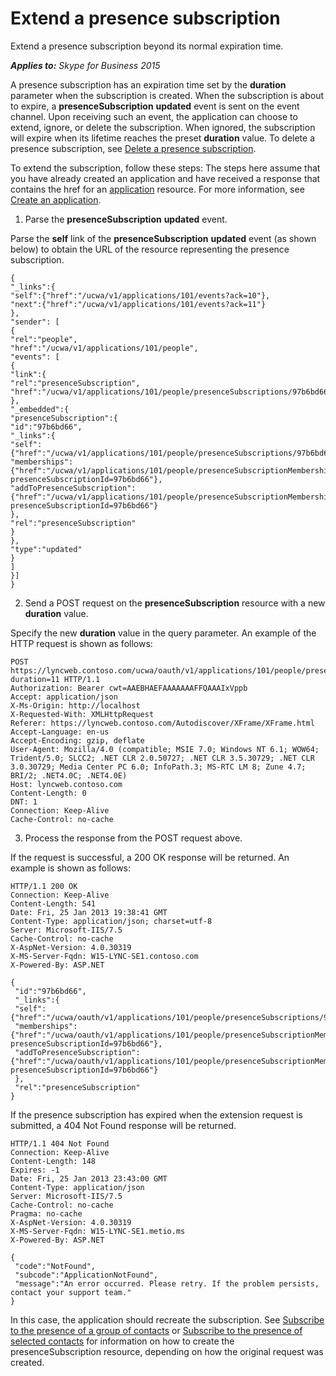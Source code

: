 
# Extend a presence subscription
Extend a presence subscription beyond its normal expiration time.


 _**Applies to:** Skype for Business 2015_

A presence subscription has an expiration time set by the **duration** parameter when the subscription is created. When the subscription is about to expire, a **presenceSubscription** **updated** event is sent on the event channel. Upon receiving such an event, the application can choose to extend, ignore, or delete the subscription. When ignored, the subscription will expire when its lifetime reaches the preset **duration** value. To delete a presence subscription, see [Delete a presence subscription](DeleteAPresenceSubscription.md). 

To extend the subscription, follow these steps:
The steps here assume that you have already created an application and have received a response that contains the href for an [application](application_ref.md) resource. For more information, see [Create an application](CreateAnApplication.md).

1. Parse the **presenceSubscription** **updated** event.
 
  Parse the **self** link of the **presenceSubscription** **updated** event (as shown below) to obtain the URL of the resource representing the presence subscription.
 
  ```
  {
  "_links":{
  "self":{"href":"/ucwa/v1/applications/101/events?ack=10"},
  "next":{"href":"/ucwa/v1/applications/101/events?ack=11"}
  },
  "sender": [
  {
  "rel":"people",
  "href":"/ucwa/v1/applications/101/people",
  "events": [
  {
  "link":{
  "rel":"presenceSubscription",
  "href":"/ucwa/v1/applications/101/people/presenceSubscriptions/97b6bd66"
  },
  "_embedded":{
  "presenceSubscription":{
  "id":"97b6bd66",
  "_links":{
  "self":{"href":"/ucwa/v1/applications/101/people/presenceSubscriptions/97b6bd66"},
  "memberships":{"href":"/ucwa/v1/applications/101/people/presenceSubscriptionMemberships?presenceSubscriptionId=97b6bd66"},
  "addToPresenceSubscription":{"href":"/ucwa/v1/applications/101/people/presenceSubscriptionMemberships?presenceSubscriptionId=97b6bd66"}
  },
  "rel":"presenceSubscription"
  }
  },
  "type":"updated"
  }
  ]
  }]
  }

  ```

2. Send a POST request on the **presenceSubscription** resource with a new **duration** value.
 
  Specify the new **duration** value in the query parameter. An example of the HTTP request is shown as follows:
 
  ```
  POST https://lyncweb.contoso.com/ucwa/oauth/v1/applications/101/people/presenceSubscriptions/97b6bd66?duration=11 HTTP/1.1 
  Authorization: Bearer cwt=AAEBHAEFAAAAAAAFFQAAAIxVppb
  Accept: application/json
  X-Ms-Origin: http://localhost
  X-Requested-With: XMLHttpRequest
  Referer: https://lyncweb.contoso.com/Autodiscover/XFrame/XFrame.html
  Accept-Language: en-us
  Accept-Encoding: gzip, deflate
  User-Agent: Mozilla/4.0 (compatible; MSIE 7.0; Windows NT 6.1; WOW64; Trident/5.0; SLCC2; .NET CLR 2.0.50727; .NET CLR 3.5.30729; .NET CLR 3.0.30729; Media Center PC 6.0; InfoPath.3; MS-RTC LM 8; Zune 4.7; BRI/2; .NET4.0C; .NET4.0E)
  Host: lyncweb.contoso.com
  Content-Length: 0
  DNT: 1
  Connection: Keep-Alive
  Cache-Control: no-cache
  ```

3. Process the response from the POST request above.
 
  If the request is successful, a 200 OK response will be returned. An example is shown as follows:
 
  ```
  HTTP/1.1 200 OK
  Connection: Keep-Alive
  Content-Length: 541
  Date: Fri, 25 Jan 2013 19:38:41 GMT
  Content-Type: application/json; charset=utf-8
  Server: Microsoft-IIS/7.5
  Cache-Control: no-cache
  X-AspNet-Version: 4.0.30319
  X-MS-Server-Fqdn: W15-LYNC-SE1.contoso.com
  X-Powered-By: ASP.NET

  {
   "id":"97b6bd66",
   "_links":{
   "self":{"href":"/ucwa/oauth/v1/applications/101/people/presenceSubscriptions/97b6bd66"},
   "memberships":{"href":"/ucwa/oauth/v1/applications/101/people/presenceSubscriptionMemberships?presenceSubscriptionId=97b6bd66"},
   "addToPresenceSubscription":{"href":"/ucwa/oauth/v1/applications/101/people/presenceSubscriptionMemberships?presenceSubscriptionId=97b6bd66"}
   },
   "rel":"presenceSubscription"
  }

  ```


  If the presence subscription has expired when the extension request is submitted, a 404 Not Found response will be returned.
 
  ```
  HTTP/1.1 404 Not Found
  Connection: Keep-Alive
  Content-Length: 148
  Expires: -1
  Date: Fri, 25 Jan 2013 23:43:00 GMT
  Content-Type: application/json
  Server: Microsoft-IIS/7.5
  Cache-Control: no-cache
  Pragma: no-cache
  X-AspNet-Version: 4.0.30319
  X-MS-Server-Fqdn: W15-LYNC-SE1.metio.ms
  X-Powered-By: ASP.NET

  {
   "code":"NotFound",
   "subcode":"ApplicationNotFound",
   "message":"An error occurred. Please retry. If the problem persists, contact your support team."
  }

  ```


  In this case, the application should recreate the subscription. See [Subscribe to the presence of a group of contacts](SubscribeToThePresenceOfAGroupOfContacts.md) or [Subscribe to the presence of selected contacts](SubscribeToThePresenceOfSelectedContacts.md) for information on how to create the presenceSubscription resource, depending on how the original request was created.
 
